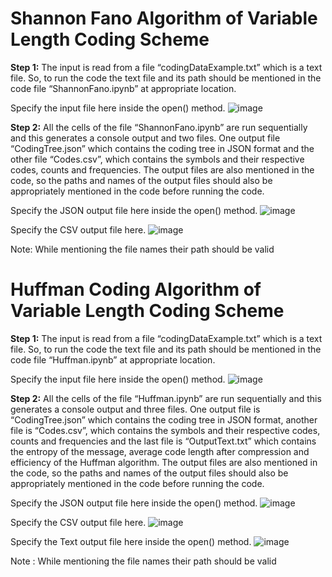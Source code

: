 # Shannon Fano Algorithm of Variable Length Coding Scheme



**Step 1:** The input is read from a file “codingDataExample.txt” which is a text file. So, to run the code the text file and its path should be mentioned in the code file “ShannonFano.ipynb”  at appropriate location. 



Specify the input file here inside the open() method.
![image](https://user-images.githubusercontent.com/77391839/229270763-5569150c-8ad3-44e8-98dd-c89ff9310e88.jpeg)



**Step 2:** All the cells of the file “ShannonFano.ipynb”  are run sequentially and this generates a  console output and two files. One output  file “CodingTree.json” which contains the coding tree in JSON format and the other file “Codes.csv”,  which contains the symbols and their respective codes, counts and frequencies. The output files are also mentioned in the code, so the paths and names of the output files should also be appropriately mentioned in the code before running the code.



Specify the JSON output file here inside the open() method.
![image](https://user-images.githubusercontent.com/77391839/229270868-745fc3f0-4025-47b9-ba46-308c498f6a6e.jpeg)



Specify the CSV output file here.
![image](https://user-images.githubusercontent.com/77391839/229270891-2ff6453f-2db8-4469-a89f-dc370205a9d4.jpeg)



Note: While mentioning the file names their path should be valid 




# Huffman Coding Algorithm of Variable Length Coding Scheme



**Step 1:** The input is read from a file “codingDataExample.txt” which is a text file. So, to run the code the text file and its path should be mentioned in the code file “Huffman.ipynb”  at appropriate location. 



Specify the input file here inside the open() method.
![image](https://user-images.githubusercontent.com/77391839/229271048-3b40f2f3-9656-4708-acc9-2a09816ff8b3.jpeg)



**Step 2:** All the cells of the file “Huffman.ipynb” are run sequentially and this generates a  console output and three files. One output  file is “CodingTree.json” which contains the coding tree in JSON format, another  file is “Codes.csv”,  which contains the symbols and their respective codes, counts and frequencies and the last file is “OutputText.txt” which contains the entropy of the message, average code length after compression and efficiency of the Huffman algorithm. The output files are also mentioned in the code, so the paths and names of the output files should also be appropriately mentioned in the code before running the code.



Specify the JSON output file here inside the open() method.
![image](https://user-images.githubusercontent.com/77391839/229271064-4c674fb1-38f6-42ca-9a96-88bcff4ffeda.jpeg)



Specify the CSV output file here.
![image](https://user-images.githubusercontent.com/77391839/229271076-eccbfa7c-50eb-4d38-954b-f70ad40a1ecf.jpeg)





Specify the Text output file here inside the open() method.
![image](https://user-images.githubusercontent.com/77391839/229271083-880331b0-11a6-49aa-8bd0-223cbff9944b.jpeg)

 
Note : While mentioning the file names their path should be valid 
